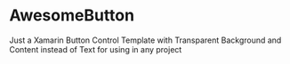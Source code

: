# AwesomeButton
Just a Xamarin Button Control Template with Transparent Background and Content instead of Text for using in any project
